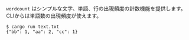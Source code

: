 `wordcount` はシンプルな文字、単語、行の出現頻度の計数機能を提供します。
 CLIからは単語数の出現頻度が使えます。

 ```console
 $ cargo run text.txt
 {"bb": 1, "aa": 2, "cc": 1}
 ```
